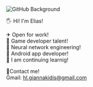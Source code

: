 ![GitHub Background](https://user-images.githubusercontent.com/58752838/103464019-6fda8a80-4d39-11eb-926f-fd2bcc095b48.png)

🖐 Hi! I'm Elias!   
        
✈  Open for work!   
🎲 Game developer talent!   
🧬 Neural network engineering!    
🔋  Android app developer!       
📖 I am continuing learnig!   
    
🙂Contact me!     
Gmail: hl.giannakidis@gmail.com
